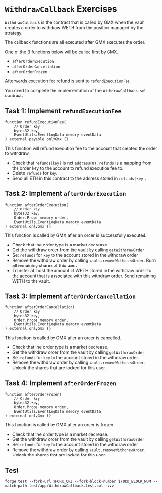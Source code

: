 # `WithdrawCallback` Exercises

`WithdrawCallback` is the contract that is called by GMX when the vault creates a order to withdraw WETH from the position managed by the strategy.

The callback functions are all executed after GMX executes the order.

One of the 3 functions below will be called first by GMX.

- `afterOrderExecution`
- `afterOrderCancellation`
- `afterOrderFrozen`

Afterwards execution fee refund is sent to `refundExecutionFee`

You need to complete the implementation of the `WithdrawCallback.sol` contract.

## Task 1: Implement `refundExecutionFee`

```solidity
function refundExecutionFee(
    // Order key
    bytes32 key,
    EventUtils.EventLogData memory eventData
) external payable onlyGmx {}
```

This function will refund execution fee to the account that created the order to withdraw.

- Check that `refunds[key]` is not `address(0)`. `refunds` is a mapping from the order key to the account to refund execution fee to.
- Delete `refunds` for `key`.
- Send all ETH in this contract to the address stored in `refunds[key]`.

## Task 2: Implement `afterOrderExecution`

```solidity
function afterOrderExecution(
    // Order key
    bytes32 key,
    Order.Props memory order,
    EventUtils.EventLogData memory eventData
) external onlyGmx {}
```

This function is called by GMX after an order is successfully executed.

- Check that the order type is a market decrease.
- Get the withdraw order from the vault by calling `getWithdrawOrder`
- Set `refunds` for `key` to the account stored in the withdraw order
- Remove the withdraw order by calling `vault.removeWithdrawOrder`. Burn all remaining shares of this user.
- Transfer at most the amount of WETH stored in the withdraw order to the account that is associated with this withdraw order. Send remaining WETH to the vault.

## Task 3: Implement `afterOrderCancellation`

```solidity
function afterOrderCancellation(
    // Order key
    bytes32 key,
    Order.Props memory order,
    EventUtils.EventLogData memory eventData
) external onlyGmx {}
```

This function is called by GMX after an order is cancelled.

- Check that the order type is a market decrease.
- Get the withdraw order from the vault by calling `getWithdrawOrder`
- Set `refunds` for `key` to the account stored in the withdraw order.
- Remove the withdraw order by calling `vault.removeWithdrawOrder`. Unlock the shares that are locked for this user.

## Task 4: Implement `afterOrderFrozen`

```solidity
function afterOrderFrozen(
    // Order key
    bytes32 key,
    Order.Props memory order,
    EventUtils.EventLogData memory eventData
) external onlyGmx {}
```

This function is called by GMX after an order is frozen.

- Check that the order type is a market decrease.
- Get the withdraw order from the vault by calling `getWithdrawOrder`
- Set `refunds` for `key` to the account stored in the withdraw order
- Remove the withdraw order by calling `vault.removeWithdrawOrder`. Unlock the shares that are locked for this user.

## Test

```shell
forge test --fork-url $FORK_URL --fork-block-number $FORK_BLOCK_NUM --match-path test/app/WithdrawCallback.test.sol -vvv
```
